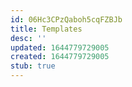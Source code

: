 ```yaml
---
id: 06Hc3CPzQaboh5cqFZBJb
title: Templates
desc: ''
updated: 1644779729005
created: 1644779729005
stub: true
---
```


